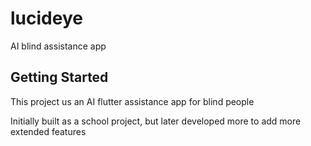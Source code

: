 # lucideye

AI blind assistance app

## Getting Started

This project us an AI flutter assistance app for blind people

Initially built as a school project, but later developed more to add more extended features
